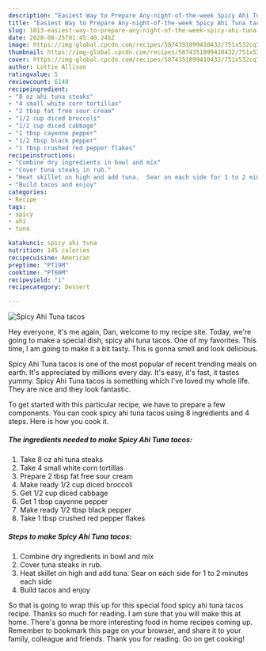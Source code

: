 ```yaml
---
description: "Easiest Way to Prepare Any-night-of-the-week Spicy Ahi Tuna tacos"
title: "Easiest Way to Prepare Any-night-of-the-week Spicy Ahi Tuna tacos"
slug: 1013-easiest-way-to-prepare-any-night-of-the-week-spicy-ahi-tuna-tacos
date: 2020-08-25T01:45:40.245Z
image: https://img-global.cpcdn.com/recipes/5874351899410432/751x532cq70/spicy-ahi-tuna-tacos-recipe-main-photo.jpg
thumbnail: https://img-global.cpcdn.com/recipes/5874351899410432/751x532cq70/spicy-ahi-tuna-tacos-recipe-main-photo.jpg
cover: https://img-global.cpcdn.com/recipes/5874351899410432/751x532cq70/spicy-ahi-tuna-tacos-recipe-main-photo.jpg
author: Lottie Allison
ratingvalue: 5
reviewcount: 6148
recipeingredient:
- "8 oz ahi tuna steaks"
- "4 small white corn tortillas"
- "2 tbsp fat free sour cream"
- "1/2 cup diced broccoli"
- "1/2 cup diced cabbage"
- "1 tbsp cayenne pepper"
- "1/2 tbsp black pepper"
- "1 tbsp crushed red pepper flakes"
recipeinstructions:
- "Combine dry ingredients in bowl and mix"
- "Cover tuna steaks in rub."
- "Heat skillet on high and add tuna.  Sear on each side for 1 to 2 minutes each side"
- "Build tacos and enjoy"
categories:
- Recipe
tags:
- spicy
- ahi
- tuna

katakunci: spicy ahi tuna 
nutrition: 145 calories
recipecuisine: American
preptime: "PT19M"
cooktime: "PT60M"
recipeyield: "1"
recipecategory: Dessert

---
```



![Spicy Ahi Tuna tacos](https://img-global.cpcdn.com/recipes/5874351899410432/751x532cq70/spicy-ahi-tuna-tacos-recipe-main-photo.jpg)

Hey everyone, it's me again, Dan, welcome to my recipe site. Today, we're going to make a special dish, spicy ahi tuna tacos. One of my favorites. This time, I am going to make it a bit tasty. This is gonna smell and look delicious.

Spicy Ahi Tuna tacos is one of the most popular of recent trending meals on earth. It's appreciated by millions every day. It's easy, it's fast, it tastes yummy. Spicy Ahi Tuna tacos is something which I've loved my whole life. They are nice and they look fantastic.




To get started with this particular recipe, we have to prepare a few components. You can cook spicy ahi tuna tacos using 8 ingredients and 4 steps. Here is how you cook it.

<!--inarticleads1-->

##### The ingredients needed to make Spicy Ahi Tuna tacos:

1. Take 8 oz ahi tuna steaks
1. Take 4 small white corn tortillas
1. Prepare 2 tbsp fat free sour cream
1. Make ready 1/2 cup diced broccoli
1. Get 1/2 cup diced cabbage
1. Get 1 tbsp cayenne pepper
1. Make ready 1/2 tbsp black pepper
1. Take 1 tbsp crushed red pepper flakes




<!--inarticleads2-->

##### Steps to make Spicy Ahi Tuna tacos:

1. Combine dry ingredients in bowl and mix
1. Cover tuna steaks in rub.
1. Heat skillet on high and add tuna.  Sear on each side for 1 to 2 minutes each side
1. Build tacos and enjoy




So that is going to wrap this up for this special food spicy ahi tuna tacos recipe. Thanks so much for reading. I am sure that you will make this at home. There's gonna be more interesting food in home recipes coming up. Remember to bookmark this page on your browser, and share it to your family, colleague and friends. Thank you for reading. Go on get cooking!
